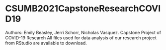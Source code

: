 # CSUMB2021CapstoneResearchCOVID19
Authors: Emily Beasley, Jerri Schorr, Nicholas Vasquez. Capstone Project of COVID-19 Research
All files used for data analysis of our research project from RStudio are available to download. 
